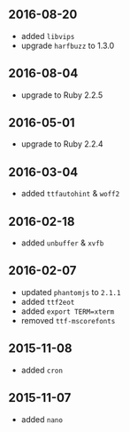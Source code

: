 ## 2016-08-20

* added `libvips`
* upgrade `harfbuzz` to 1.3.0

## 2016-08-04

* upgrade to Ruby 2.2.5

## 2016-05-01

* upgrade to Ruby 2.2.4

## 2016-03-04

* added `ttfautohint` & `woff2`

## 2016-02-18

* added `unbuffer` & `xvfb`

## 2016-02-07

* updated `phantomjs` to `2.1.1`
* added `ttf2eot`
* added `export TERM=xterm`
* removed `ttf-mscorefonts`

## 2015-11-08

* added `cron`

## 2015-11-07

* added `nano`
